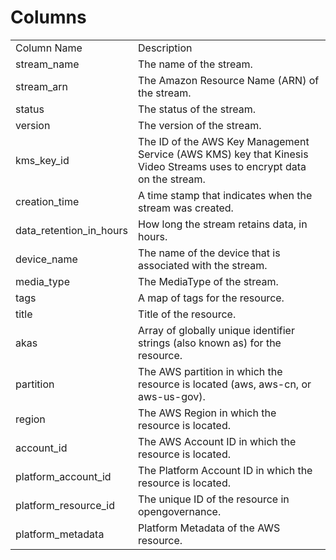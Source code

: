 # Columns  

<table>
	<tr><td>Column Name</td><td>Description</td></tr>
	<tr><td>stream_name</td><td>The name of the stream.</td></tr>
	<tr><td>stream_arn</td><td>The Amazon Resource Name (ARN) of the stream.</td></tr>
	<tr><td>status</td><td>The status of the stream.</td></tr>
	<tr><td>version</td><td>The version of the stream.</td></tr>
	<tr><td>kms_key_id</td><td>The ID of the AWS Key Management Service (AWS KMS) key that Kinesis Video Streams uses to encrypt data on the stream.</td></tr>
	<tr><td>creation_time</td><td>A time stamp that indicates when the stream was created.</td></tr>
	<tr><td>data_retention_in_hours</td><td>How long the stream retains data, in hours.</td></tr>
	<tr><td>device_name</td><td>The name of the device that is associated with the stream.</td></tr>
	<tr><td>media_type</td><td>The MediaType of the stream.</td></tr>
	<tr><td>tags</td><td>A map of tags for the resource.</td></tr>
	<tr><td>title</td><td>Title of the resource.</td></tr>
	<tr><td>akas</td><td>Array of globally unique identifier strings (also known as) for the resource.</td></tr>
	<tr><td>partition</td><td>The AWS partition in which the resource is located (aws, aws-cn, or aws-us-gov).</td></tr>
	<tr><td>region</td><td>The AWS Region in which the resource is located.</td></tr>
	<tr><td>account_id</td><td>The AWS Account ID in which the resource is located.</td></tr>
	<tr><td>platform_account_id</td><td>The Platform Account ID in which the resource is located.</td></tr>
	<tr><td>platform_resource_id</td><td>The unique ID of the resource in opengovernance.</td></tr>
	<tr><td>platform_metadata</td><td>Platform Metadata of the AWS resource.</td></tr>
</table>
